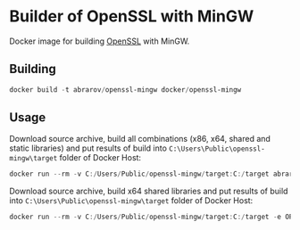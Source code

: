 # Builder of OpenSSL with MinGW

Docker image for building [OpenSSL](https://www.openssl.org/) with MinGW.

## Building

```powershell
docker build -t abrarov/openssl-mingw docker/openssl-mingw
```

## Usage

Download source archive, build all combinations (x86, x64, shared and static libraries) and put results of build into 
`C:\Users\Public\openssl-mingw\target` folder of Docker Host:  

```powershell
docker run --rm -v C:/Users/Public/openssl-mingw/target:C:/target abrarov/openssl-mingw
```

Download source archive, build x64 shared libraries and put results of build into `C:\Users\Public\openssl-mingw\target` 
folder of Docker Host:
 
```powershell
docker run --rm -v C:/Users/Public/openssl-mingw/target:C:/target -e OPENSSL_ADDRESS_MODEL=64 -e OPENSSL_LINKAGE=shared abrarov/openssl-mingw
```
